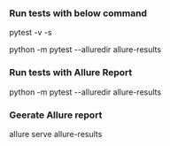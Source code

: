 ### Run tests with below command
pytest -v -s

python -m pytest --alluredir allure-results

### Run tests with Allure Report

python -m pytest --alluredir allure-results

### Geerate Allure report 
allure serve allure-results